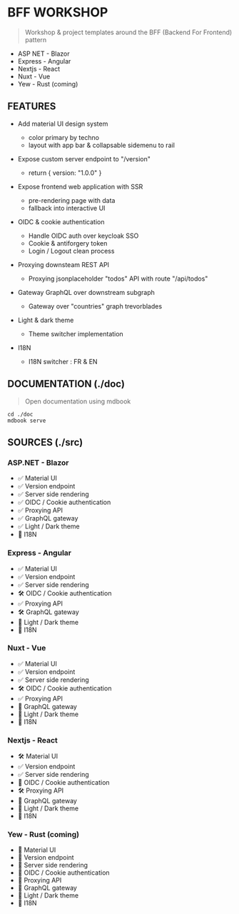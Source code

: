 # BFF WORKSHOP

> Workshop & project templates around the BFF (Backend For Frontend) pattern

* ASP NET - Blazor
* Express - Angular
* Nextjs - React
* Nuxt - Vue
* Yew - Rust (coming)

## FEATURES

* Add material UI design system
    * color primary by techno
    * layout with app bar & collapsable sidemenu to rail

* Expose custom server endpoint to "/version"
    * return { version: "1.0.0" }

* Expose frontend web application with SSR
    * pre-rendering page with data
    * fallback into interactive UI

* OIDC & cookie authentication
    * Handle OIDC auth over keycloak SSO
    * Cookie & antiforgery token
    * Login / Logout clean process

* Proxying downsteam REST API
    * Proxying jsonplaceholder "todos" API with route "/api/todos"

* Gateway GraphQL over downstream subgraph
    * Gateway over "countries" graph trevorblades

* Light & dark theme
    * Theme switcher implementation

* I18N
    * I18N switcher : FR & EN

## DOCUMENTATION (./doc)

> Open documentation using mdbook

```console
cd ./doc
mdbook serve
```

## SOURCES (./src)

### ASP.NET - Blazor

* ✅ Material UI
* ✅ Version endpoint
* ✅ Server side rendering
* ✅ OIDC / Cookie authentication
* ✅ Proxying API
* ✅ GraphQL gateway
* ✅ Light / Dark theme
* 🚫 I18N

### Express - Angular

* ✅ Material UI
* ✅ Version endpoint
* ✅ Server side rendering
* 🛠️ OIDC / Cookie authentication
* ✅ Proxying API
* 🛠️ GraphQL gateway
* 🚫 Light / Dark theme
* 🚫 I18N

### Nuxt - Vue

* ✅ Material UI
* ✅ Version endpoint
* ✅ Server side rendering
* 🛠️ OIDC / Cookie authentication
* ✅ Proxying API
* 🚫 GraphQL gateway
* 🚫 Light / Dark theme
* 🚫 I18N

### Nextjs - React

* 🛠️ Material UI
* ✅ Version endpoint
* ✅ Server side rendering
* 🚫 OIDC / Cookie authentication
* 🛠️ Proxying API
* 🚫 GraphQL gateway
* 🚫 Light / Dark theme
* 🚫 I18N

### Yew - Rust (coming)

* 🚫 Material UI
* 🚫 Version endpoint
* 🚫 Server side rendering
* 🚫 OIDC / Cookie authentication
* 🚫 Proxying API
* 🚫 GraphQL gateway
* 🚫 Light / Dark theme
* 🚫 I18N
